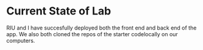 # Current State of Lab

RIU and I have succesfully deployed both the front end and back end of the app. We also both cloned the repos of the starter codelocally on our computers. 
